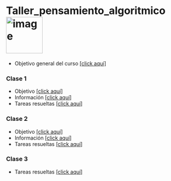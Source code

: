 # Taller_pensamiento_algoritmico <img width="100" alt="image" src="https://media2.giphy.com/media/f7omQNmgiyjj5sffvZ/giphy.gif?cid=ecf05e47d7o1193j1t6l33pdw5nsajz7nyf10xp8dbnkaai6&rid=giphy.gif&ct=s">

- Objetivo general del curso [[click aquí]](https://github.com/DiosBenoni/Taller_pensamiento_algoritmico/blob/main/Clases/objetivo.md)

### Clase 1
- Objetivo [[click aquí]](https://github.com/DiosBenoni/Taller_pensamiento_algoritmico/blob/main/Clases/Clase%201/objetivo_clase.md)
- Información [[click aquí]](https://github.com/DiosBenoni/Taller_pensamiento_algoritmico/tree/main/Clases/Clase%201/Informaci%C3%B3n)
- Tareas resueltas [[click aquí]](https://github.com/DiosBenoni/Taller_pensamiento_algoritmico/tree/main/Clases/Clase%201/Tareas)

### Clase 2
- Objetivo [[click aquí]](https://github.com/DiosBenoni/Taller_pensamiento_algoritmico/blob/main/Clases/Clase%202/objetivo_clase.md)
- Información [[click aquí]](https://github.com/DiosBenoni/Taller_pensamiento_algoritmico/tree/main/Clases/Clase%202/Informaci%C3%B3n)
- Tareas resueltas [[click aquí]](https://github.com/DiosBenoni/Taller_pensamiento_algoritmico/tree/main/Clases/Clase%202/Tareas)

### Clase 3
- Tareas resueltas [[click aquí]](https://github.com/DiosBenoni/Taller_pensamiento_algoritmico/tree/main/Clases/Clase%203/Tareas)

